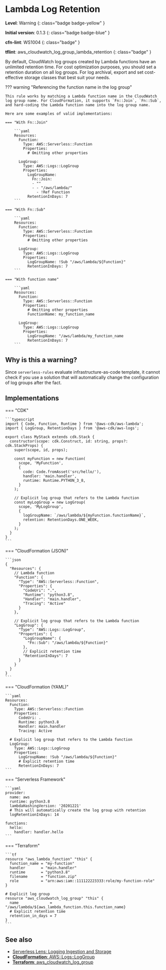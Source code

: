 # Lambda Log Retention

__Level__: Warning
{: class="badge badge-yellow" }

__Initial version__: 0.1.3
{: class="badge badge-blue" }

__cfn-lint__: WS1004
{: class="badge" }

__tflint__: aws_cloudwatch_log_group_lambda_retention
{: class="badge" }

By default, CloudWatch log groups created by Lambda functions have an unlimited retention time. For cost optimization purposes, you should set a retention duration on all log groups. For log archival, export and set cost-effective storage classes that best suit your needs.

??? warning "Referencing the function name in the log group"

    This rule works by matching a Lambda function name in the CloudWatch log group name. For CloudFormation, it supports `Fn::Join`, `Fn::Sub`, and hard-coding the Lambda function name into the log group name.

    Here are some examples of valid implementations:

    === "With Fn::Join"
    
        ```yaml
        Resources:
          Function:
            Type: AWS::Serverless::Function
            Properties:
              # Omitting other properties

          LogGroup:
            Type: AWS::Logs::LogGroup
            Properties:
              LogGroupName:
                Fn::Join:
                - ""
                - - "/aws/lambda/"
                  - !Ref Function
              RetentionInDays: 7
        ```

    === "With Fn::Sub"
    
        ```yaml
        Resources:
          Function:
            Type: AWS::Serverless::Function
            Properties:
              # Omitting other properties

          LogGroup:
            Type: AWS::Logs::LogGroup
            Properties:
              LogGroupName: !Sub "/aws/lambda/${Function}"
              RetentionInDays: 7
        ```

    === "With function name"
    
        ```yaml
        Resources:
          Function:
            Type: AWS::Serverless::Function
            Properties:
              # Omitting other properties
              FunctionName: my_function_name

          LogGroup:
            Type: AWS::Logs::LogGroup
            Properties:
              LogGroupName: "/aws/lambda/my_function_name
              RetentionInDays: 7
        ```

## Why is this a warning?

Since `serverless-rules` evaluate infrastructure-as-code template, it cannot check if you use a solution that will automatically change the configuration of log groups after the fact.

## Implementations

=== "CDK"

    ```typescript
    import { Code, Function, Runtime } from '@aws-cdk/aws-lambda';
    import { LogGroup, RetentionDays } from '@aws-cdk/aws-logs';

    export class MyStack extends cdk.Stack {
      constructor(scope: cdk.Construct, id: string, props?: cdk.StackProps) {
        super(scope, id, props);

        const myFunction = new Function(
          scope, 'MyFunction',
          {
            code: Code.fromAsset('src/hello/'),
            handler: 'main.handler',
            runtime: Runtime.PYTHON_3_8,
          }
        );

        // Explicit log group that refers to the Lambda function
        const myLogGroup = new LogGroup(
          scope, 'MyLogGroup',
          {
            logGroupName: `/aws/lambda/${myFunction.functionName}`,
            retention: RetentionDays.ONE_WEEK,
          }
        );
      }
    }
    ```

=== "CloudFormation (JSON)"

    ```json
    {
      "Resources": {
        // Lambda function
        "Function": {
          "Type": "AWS::Serverless::Function",
          "Properties": {
            "CodeUri": ".",
            "Runtime": "python3.8",
            "Handler": "main.handler",
            "Tracing": "Active"
          }
        },

        // Explicit log group that refers to the Lambda function
        "LogGroup": {
          "Type": "AWS::Logs::LogGroup",
          "Properties": {
            "LogGroupName": {
              "Fn::Sub": "/aws/lambda/${Function}"
            },
            // Explicit retention time
            "RetentionInDays": 7
          }
        }
      }
    }
    ```

=== "CloudFormation (YAML)"

    ```yaml
    Resources:
      Function:
        Type: AWS::Serverless::Function
        Properties:
          CodeUri: .
          Runtime: python3.8
          Handler: main.handler
          Tracing: Active

      # Explicit log group that refers to the Lambda function
      LogGroup:
        Type: AWS::Logs::LogGroup
        Properties:
          LogGroupName: !Sub "/aws/lambda/${Function}"
          # Explicit retention time
          RetentionInDays: 7
    ```

=== "Serverless Framework"

    ```yaml
    provider:
      name: aws
      runtime: python3.8
      lambdaHashingVersion: '20201221'
      # This will automatically create the log group with retention
      logRetentionInDays: 14
        
    functions:
      hello:
        handler: handler.hello
    ```

=== "Terraform"

    ```tf
    resource "aws_lambda_function" "this" {
      function_name = "my-function"
      handler       = "main.handler"
      runtime       = "python3.8"
      filename      = "function.zip"
      role          = "arn:aws:iam::111122223333:role/my-function-role"
    }

    # Explicit log group
    resource "aws_cloudwatch_log_group" "this" {
      name              = "/aws/lambda/${aws_lambda_function.this.function_name}
      # Explicit retention time
      retention_in_days = 7
    }
    ```

## See also

* [Serverless Lens: Logging Ingestion and Storage](https://docs.aws.amazon.com/wellarchitected/latest/serverless-applications-lens/logging-ingestion-and-storage.html)
* [__CloudFormation__: AWS::Logs::LogGroup](https://docs.aws.amazon.com/AWSCloudFormation/latest/UserGuide/aws-resource-logs-loggroup.html)
* [__Terraform__: aws_cloudwatch_log_group](https://registry.terraform.io/providers/hashicorp/aws/latest/docs/resources/cloudwatch_log_group)
